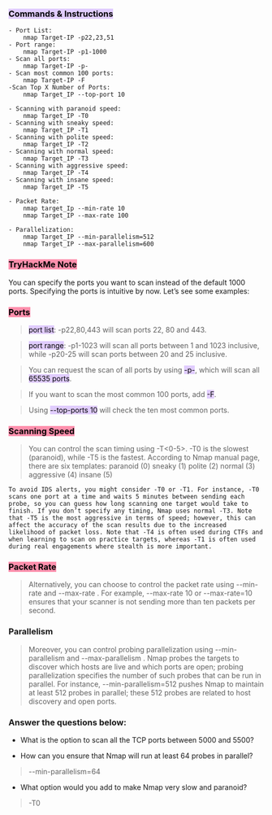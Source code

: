 ### <mark style="background: #D2B3FFA6;">Commands & Instructions</mark>

	- Port List:
		nmap Target-IP -p22,23,51
	- Port range:
		nmap Target-IP -p1-1000
	- Scan all ports:
		nmap Target-IP -p-
	- Scan most common 100 ports:
		nmap Target-IP -F
	-Scan Top X Number of Ports:
		nmap Target_IP --top-port 10
		
	- Scanning with paranoid speed:
		nmap Target_IP -T0
	- Scanning with sneaky speed:
		nmap Target_IP -T1
	- Scanning with polite speed:
		nmap Target_IP -T2
	- Scanning with normal speed:
		nmap Target_IP -T3
	- Scanning with aggressive speed:
		nmap Target_IP -T4
	- Scanning with insane speed:
		nmap Target_IP -T5
		
	- Packet Rate:
		nmap target_Ip --min-rate 10
		nmap Target_IP --max-rate 100
		
	- Parallelization:
		nmap Target_IP --min-parallelism=512
		nmap Target_IP --max-parallelism=600



### <mark style="background: #FF5582A6;">TryHackMe Note
</mark>

You can specify the ports you want to scan instead of the default 1000 ports. Specifying the ports is intuitive by now. Let’s see some examples:
### <mark style="background: #FF5582A6;">Ports</mark>

>  <mark style="background: #D2B3FFA6;">port list</mark>: -p22,80,443 will scan ports 22, 80 and 443.
  
>  <mark style="background: #D2B3FFA6;">port range</mark>: -p1-1023 will scan all ports between 1 and 1023 inclusive, while -p20-25 will scan ports between 20 and 25 inclusive.

> You can request the scan of all ports by using <mark style="background: #D2B3FFA6;">-p-</mark>, which will scan all <mark style="background: #D2B3FFA6;">65535 ports</mark>.

> If you want to scan the most common 100 ports, add <mark style="background: #D2B3FFA6;">-F</mark>.

> Using <mark style="background: #D2B3FFA6;">--top-ports 10</mark> will check the ten most common ports.


### <mark style="background: #FF5582A6;">Scanning Speed</mark>

> You can control the scan timing using -T<0-5>. -T0 is the slowest (paranoid), while -T5 is the fastest. According to Nmap manual page, there are six templates: 
	paranoid (0)
	sneaky (1)
	polite (2)
	normal (3)
	aggressive (4)
	insane (5)

	To avoid IDS alerts, you might consider -T0 or -T1. For instance, -T0 scans one port at a time and waits 5 minutes between sending each probe, so you can guess how long scanning one target would take to finish. If you don’t specify any timing, Nmap uses normal -T3. Note that -T5 is the most aggressive in terms of speed; however, this can affect the accuracy of the scan results due to the increased likelihood of packet loss. Note that -T4 is often used during CTFs and when learning to scan on practice targets, whereas -T1 is often used during real engagements where stealth is more important.

### <mark style="background: #FF5582A6;">Packet Rate</mark>

>Alternatively, you can choose to control the packet rate using --min-rate <number> and --max-rate <number>. For example, --max-rate 10 or --max-rate=10 ensures that your scanner is not sending more than ten packets per second.


### Parallelism

> Moreover, you can control probing parallelization using --min-parallelism <numprobes> and --max-parallelism <numprobes>. Nmap probes the targets to discover which hosts are live and which ports are open; probing parallelization specifies the number of such probes that can be run in parallel. For instance, --min-parallelism=512 pushes Nmap to maintain at least 512 probes in parallel; these 512 probes are related to host discovery and open ports.

### Answer the questions below:

- What is the option to scan all the TCP ports between 5000 and 5500? 


- How can you ensure that Nmap will run at least 64 probes in parallel?
> --min-parallelism=64

- What option would you add to make Nmap very slow and paranoid?
> -T0